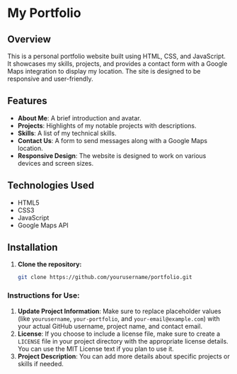 # My Portfolio

## Overview


This is a personal portfolio website built using HTML, CSS, and JavaScript. It showcases my skills, projects, and provides a contact form with a Google Maps integration to display my location. The site is designed to be responsive and user-friendly.

## Features


- **About Me**: A brief introduction and avatar.
- **Projects**: Highlights of my notable projects with descriptions.
- **Skills**: A list of my technical skills.
- **Contact Us**: A form to send messages along with a Google Maps location.
- **Responsive Design**: The website is designed to work on various devices and screen sizes.

## Technologies Used

- HTML5
- CSS3
- JavaScript
- Google Maps API

## Installation

1. **Clone the repository:**

   ```bash
   git clone https://github.com/yourusername/portfolio.git

<script src="https://maps.googleapis.com/maps/api/js?key=YOUR_API_KEY&callback=initMap" async defer></script>

   
### Instructions for Use:
1. **Update Project Information**: Make sure to replace placeholder values (like `yourusername`, `your-portfolio`, and `your-email@example.com`) with your actual GitHub username, project name, and contact email.
2. **License**: If you choose to include a license file, make sure to create a `LICENSE` file in your project directory with the appropriate license details. You can use the MIT License text if you plan to use it.
3. **Project Description**: You can add more details about specific projects or skills if needed.

